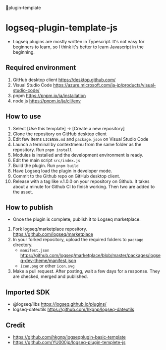 🚩plugin-template

# logseq-plugin-template-js
 - Logseq plugins are mostly written in Typescript. It's not easy for beginners to learn, so I think it's better to learn Javascript in the beginning.

## Required environment
1. GitHub desktop client https://desktop.github.com/
1. Visual Studio Code https://azure.microsoft.com/ja-jp/products/visual-studio-code/
1. pnpm https://pnpm.io/ja/installation
1. node.js https://pnpm.io/ja/cli/env


## How to use
 1. Select [Use this template] → [Create a new repository]
 1. Clone the repository on GitHub desktop client
 1. Edit few items `LICENSE.md` and `package.json` on Visual Studio Code
 1. Launch a terminal by contextmenu from the same folder as the repository. Run `pnpm install`
 1. Modules is installed and the development environment is ready.
 1. Edit the main script `src/index.js`
 1. Build the plugin. Run `pnpm build`
 1. Have Logseq load the plugin in developer mode.
 1. Commit to the Github repo on GitHub desktop client.
 1. Release with a tag like v.1.0.0 on your repository on Github. It takes about a minute for Github CI to finish working. Then two are added to the asset.

## How to publish
 - Once the plugin is complete, publish it to Logseq marketplace.
 1. Fork logseq/marketplace repository. https://github.com/logseq/marketplace
 1. In your forked repository, upload the required folders to `package` directory. 
    - `manifest.json` https://github.com/logseq/marketplace/blob/master/packages/logseq-dev-theme/manifest.json
    - `icon.png` or other `icon.svg`
 1. Make a pull request. After posting, wait a few days for a response. They are checked, merged and published.

## Imported SDK
 - @logseq/libs https://logseq.github.io/plugins/
 - logseq-dateutils https://github.com/hkgnp/logseq-dateutils

## Credit
 - https://github.com/hkgnp/logseqplugin-basic-template
 - https://github.com/YU000jp/logseq-plugin-templete-js
